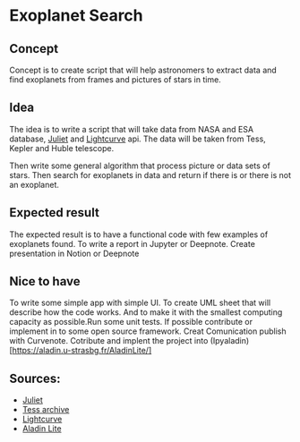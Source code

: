 # Exoplanet Search
## Concept
Concept is to create script that will help astronomers to 
extract data and find exoplanets from frames and pictures
of stars in time.

## Idea
The idea is to write a script that will take data from NASA and ESA
database, [Juliet](https://juliet.readthedocs.io/en/latest/index.html) 
and [Lightcurve](https://docs.lightkurve.org/index.html) api.
The data will be taken from Tess, Kepler and Huble telescope.

Then write some general algorithm that process picture or 
data sets of stars. Then search for exoplanets in data and return 
if there is or there is not an exoplanet.  

## Expected result
The expected result is to have a functional code with few 
examples of exoplanets found. To write a report in Jupyter
or Deepnote. Create presentation in Notion or Deepnote

## Nice to have
To write some simple app with simple UI. To create UML sheet
that will describe how the code works. And to make it with 
the smallest computing capacity as possible.Run some unit tests. 
If possible contribute or implement in to some open source framework.
Creat Comunication publish with Curvenote. Cotribute and implent the project into (Ipyaladin)[https://aladin.u-strasbg.fr/AladinLite/]

Sources:
-----------------------------
 - [Juliet](https://juliet.readthedocs.io/en/latest/)
 - [Tess archive](https://archive.stsci.edu/hlsps/tess-data-alerts/)
 - [Lightcurve](https://docs.lightkurve.org/) 
 - [Aladin Lite](https://aladin.u-strasbg.fr/AladinLite/)

